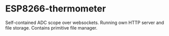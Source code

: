 # ESP8266-thermometer
Self-contained ADC scope over websockets.
Running own HTTP server and file storage.
Contains primitive file manager.
